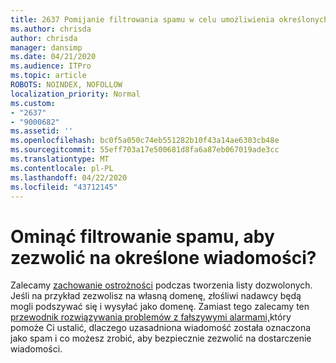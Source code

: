 ```yaml
---
title: 2637 Pomijanie filtrowania spamu w celu umożliwienia określonych wiadomości?
ms.author: chrisda
author: chrisda
manager: dansimp
ms.date: 04/21/2020
ms.audience: ITPro
ms.topic: article
ROBOTS: NOINDEX, NOFOLLOW
localization_priority: Normal
ms.custom:
- "2637"
- "9000682"
ms.assetid: ''
ms.openlocfilehash: bc0f5a050c74eb551282b10f43a14ae6303cb48e
ms.sourcegitcommit: 55eff703a17e500681d8fa6a87eb067019ade3cc
ms.translationtype: MT
ms.contentlocale: pl-PL
ms.lasthandoff: 04/22/2020
ms.locfileid: "43712145"
---
```

# <a name="bypass-spam-filtering-to-allow-specific-messages"></a>Ominąć filtrowanie spamu, aby zezwolić na określone wiadomości?

Zalecamy [zachowanie ostrożności](https://docs.microsoft.com/exchange/troubleshoot/antispam/cautions-against-bypassing-spam-filters) podczas tworzenia listy dozwolonych. Jeśli na przykład zezwolisz na własną domenę, złośliwi nadawcy będą mogli podszywać się i wysyłać jako domenę.  Zamiast tego zalecamy ten [przewodnik rozwiązywania problemów z fałszywymi alarmami,](https://docs.microsoft.com/office365/securitycompliance/prevent-email-from-being-marked-as-spam)który pomoże Ci ustalić, dlaczego uzasadniona wiadomość została oznaczona jako spam i co możesz zrobić, aby bezpiecznie zezwolić na dostarczenie wiadomości.
